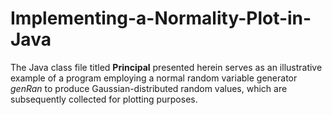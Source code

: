 # Implementing-a-Normality-Plot-in-Java
The Java class file titled **Principal** presented herein serves as an illustrative example of a program employing a normal random variable generator *genRan* to produce Gaussian-distributed random values, which are subsequently collected for plotting purposes.
